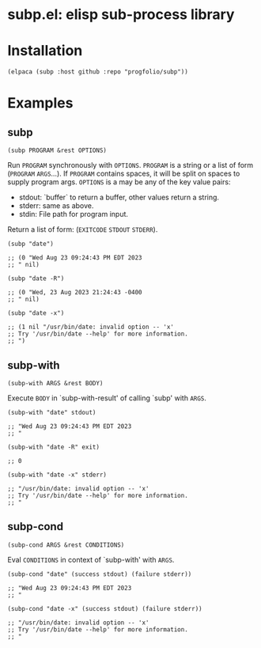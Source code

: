 # subp.el: elisp sub-process library


# Installation

```emacs-lisp
(elpaca (subp :host github :repo "progfolio/subp"))
```


# Examples


## subp

`(subp PROGRAM &rest OPTIONS)`

Run `PROGRAM` synchronously with `OPTIONS`. `PROGRAM` is a string or a list of form (`PROGRAM` `ARGS`&#x2026;). If `PROGRAM` contains spaces, it will be split on spaces to supply program args. `OPTIONS` is a may be any of the key value pairs:

-   stdout: \`buffer\` to return a buffer, other values return a string.
-   stderr: same as above.
-   stdin: File path for program input.

Return a list of form: (`EXITCODE` `STDOUT` `STDERR`).

```emacs-lisp
(subp "date")

;; (0 "Wed Aug 23 09:24:43 PM EDT 2023
;; " nil)

```

```emacs-lisp
(subp "date -R")

;; (0 "Wed, 23 Aug 2023 21:24:43 -0400
;; " nil)

```

```emacs-lisp
(subp "date -x")

;; (1 nil "/usr/bin/date: invalid option -- 'x'
;; Try '/usr/bin/date --help' for more information.
;; ")

```


## subp-with

`(subp-with ARGS &rest BODY)`

Execute `BODY` in \`subp-with-result' of calling \`subp' with `ARGS`.

```emacs-lisp
(subp-with "date" stdout)

;; "Wed Aug 23 09:24:43 PM EDT 2023
;; "

```

```emacs-lisp
(subp-with "date -R" exit)

;; 0

```

```emacs-lisp
(subp-with "date -x" stderr)

;; "/usr/bin/date: invalid option -- 'x'
;; Try '/usr/bin/date --help' for more information.
;; "

```


## subp-cond

`(subp-cond ARGS &rest CONDITIONS)`

Eval `CONDITIONS` in context of \`subp-with' with `ARGS`.

```emacs-lisp
(subp-cond "date" (success stdout) (failure stderr))

;; "Wed Aug 23 09:24:43 PM EDT 2023
;; "

```

```emacs-lisp
(subp-cond "date -x" (success stdout) (failure stderr))

;; "/usr/bin/date: invalid option -- 'x'
;; Try '/usr/bin/date --help' for more information.
;; "

```